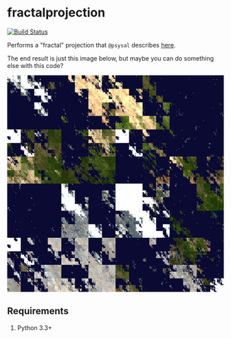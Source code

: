 fractalprojection
=================

[![Build Status](https://travis-ci.org/kcsaff/fractalprojection.svg?branch=master)](https://travis-ci.org/kcsaff/fractalprojection)

Performs a "fractal" projection that `@psysal` describes [here](https://twitter.com/psysal/status/717541193702244352).

The end result is just this image below, but maybe you can do something else with this code?

![Fractal earth](out.png)

Requirements
------------

1. Python 3.3+
